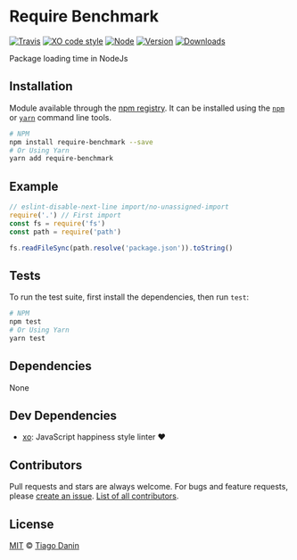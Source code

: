 # Require Benchmark

[![Travis](https://img.shields.io/travis/TiagoDanin/Require-Benchmark.svg?branch=master&style=flat-square)](https://travis-ci.org/TiagoDanin/Require-Benchmark) [![XO code style](https://img.shields.io/badge/code%20style-XO-red.svg?style=flat-square)](https://github.com/xojs/xo) [![Node](https://img.shields.io/node/v/require-benchmark.svg?style=flat-square)](https://npmjs.org/package/require-benchmark) [![Version](https://img.shields.io/npm/v/require-benchmark.svg?style=flat-square)](https://npmjs.org/package/require-benchmark) [![Downloads](https://img.shields.io/npm/dt/require-benchmark.svg?style=flat-square)](https://npmjs.org/package/require-benchmark) 

Package loading time in NodeJs

## Installation

Module available through the [npm registry](https://www.npmjs.com/). It can be installed using the  [`npm`](https://docs.npmjs.com/getting-started/installing-npm-packages-locally) or [`yarn`](https://yarnpkg.com/en/) command line tools.

```sh
# NPM
npm install require-benchmark --save
# Or Using Yarn
yarn add require-benchmark
```

## Example

```js
// eslint-disable-next-line import/no-unassigned-import
require('.') // First import
const fs = require('fs')
const path = require('path')

fs.readFileSync(path.resolve('package.json')).toString()
```

## Tests

To run the test suite, first install the dependencies, then run `test`:

```sh
# NPM
npm test
# Or Using Yarn
yarn test
```

## Dependencies

None

## Dev Dependencies

- [xo](https://ghub.io/xo): JavaScript happiness style linter ❤️

## Contributors

Pull requests and stars are always welcome. For bugs and feature requests, please [create an issue](https://github.com/TiagoDanin/Require-Benchmark/issues). [List of all contributors](https://github.com/TiagoDanin/Require-Benchmark/graphs/contributors).

## License

[MIT](LICENSE) © [Tiago Danin](https://TiagoDanin.github.io)